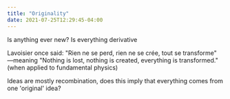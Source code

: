 ```yaml
---
title: "Originality"
date: 2021-07-25T12:29:45-04:00
---
```



Is anything ever new? Is everything derivative

Lavoisier once said: "Rien ne se perd, rien ne se crée, tout se transforme" —meaning "Nothing is lost, nothing is created, everything is transformed." (when applied to fundamental physics)

Ideas are mostly recombination, does this imply that everything comes from one 'original' idea? 